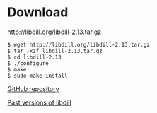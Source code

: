 
# Download

<http://libdill.org/libdill-2.13.tar.gz> 

```
$ wget http://libdill.org/libdill-2.13.tar.gz
$ tar -xzf libdill-2.13.tar.gz 
$ cd libdill-2.13
$ ./configure
$ make
$ sudo make install
```

[GitHub repository](https://github.com/sustrik/libdill)

[Past versions of libdill](libdill-history.html)

